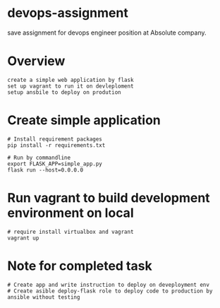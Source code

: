 # devops-assignment
save assignment for devops engineer position at Absolute company.


# Overview
```
create a simple web application by flask
set up vagrant to run it on devleploment
setup ansbile to deploy on prodution
```

# Create simple application
```
# Install requirement packages
pip install -r requirements.txt

# Run by commandline
export FLASK_APP=simple_app.py
flask run --host=0.0.0.0
```

# Run vagrant to build development environment on local
```
# require install virtualbox and vagrant
vagrant up
```

# Note for completed task
```
# Create app and write instruction to deploy on deveployment env
# Create asible deploy-flask role to deploy code to production by ansible without testing

```
